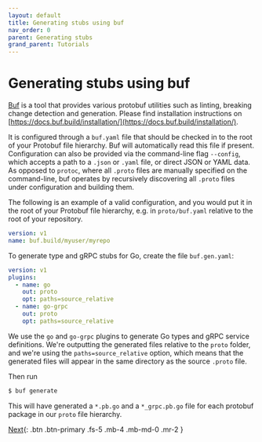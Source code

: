 ```yaml
---
layout: default
title: Generating stubs using buf
nav_order: 0
parent: Generating stubs
grand_parent: Tutorials
---
```


# Generating stubs using buf

[Buf](https://github.com/bufbuild/buf) is a tool that provides various protobuf utilities such as linting, breaking change detection and generation. Please find installation instructions on [https://docs.buf.build/installation/](https://docs.buf.build/installation/).

It is configured through a `buf.yaml` file that should be checked in to the root of your Protobuf file hierarchy. Buf will automatically read this file if present. Configuration can also be provided via the command-line flag `--config`, which accepts a path to a `.json` or `.yaml` file, or direct JSON or YAML data. As opposed to `protoc`, where all `.proto` files are manually specified on the command-line, buf operates by recursively discovering all `.proto` files under configuration and building them.

The following is an example of a valid configuration, and you would put it in the root of your Protobuf file hierarchy, e.g. in `proto/buf.yaml` relative to the root of your repository.

```yaml
version: v1
name: buf.build/myuser/myrepo
```

To generate type and gRPC stubs for Go, create the file `buf.gen.yaml`:

```yaml
version: v1
plugins:
  - name: go
    out: proto
    opt: paths=source_relative
  - name: go-grpc
    out: proto
    opt: paths=source_relative
```

We use the `go` and `go-grpc` plugins to generate Go types and gRPC service definitions. We're outputting the generated files relative to the `proto` folder, and we're using the `paths=source_relative` option, which means that the generated files will appear in the same directory as the source `.proto` file.

Then run

```sh
$ buf generate
```

This will have generated a `*.pb.go` and a `*_grpc.pb.go` file for each protobuf package in our `proto` file hierarchy.

[Next](../creating_main.go.md){: .btn .btn-primary .fs-5 .mb-4 .mb-md-0 .mr-2 }
